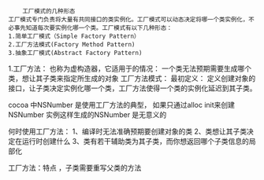         工厂模式的几种形态
    工厂模式专门负责将大量有共同接口的类实例化。工厂模式可以动态决定将哪一个类实例化，不必事先知道每次要实例化哪一个类。工厂模式有以下几种形态：
    1.简单工厂模式（Simple Factory Pattern）
    2.工厂方法模式(Factory Method Pattern)
    3.抽象工厂模式(Abstract Factory Pattern)


1.工厂方法： 也称为虚构造器，它适用于的情况： 一个类无法预期需要生成哪个类，想让其子类来指定所生成的对象
  工厂方法模式： 最初定义： 定义创建对象的接口，让子类决定实例化哪一个类，工厂方法使得一个类的实例化延迟到其子类。

   cocoa 中NSNumber 是使用工厂方法的典型， 如果只通过alloc init来创建NSNumber 实例这样生成的NSNumber 是无意义的
  

   何时使用工厂方法： 
    1、编译时无法准确预期要创建对象的类
    2、类想让其子类决定在运行时创建什么
    3、类有若干辅助类为其子类，而你想返回哪个子类信息的局部化

   工厂方法：特点 ，子类需要重写父类的方法